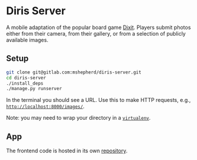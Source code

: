 # Diris Server #

A mobile adaptation of the popular board game [Dixit](https://recommend.games/#/game/39856). Players submit photos either from their camera, from their gallery, or from a selection of publicly available images.

## Setup ##

```bash
git clone git@gitlab.com:mshepherd/diris-server.git
cd diris-server
./install_deps
./manage.py runserver
```
In the terminal you should see a URL. Use this to make HTTP requests, e.g., [`http://localhost:8000/images/`](http://localhost:8000/images/).

Note: you may need to wrap your directory in a [`virtualenv`](https://virtualenv.pypa.io/en/stable/).

## App ##

The frontend code is hosted in its own [repository](https://gitlab.com/mshepherd/diris-app).